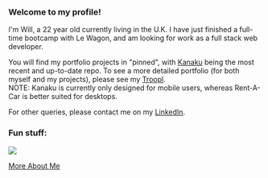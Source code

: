 ### Welcome to my profile!

I'm Will, a 22 year old currently living in the U.K. I have just finished a full-time bootcamp with Le Wagon, and am looking for work as a full stack web developer.

You will find my portfolio projects in "pinned", with <a href="http://www.kanaku.me">Kanaku</a> being the most recent and up-to-date repo. To see a more detailed portfolio (for both myself and my projects), please see my <a href="https://www.troopl.com/wva">Troopl</a>.
<br>
NOTE: Kanaku is currently only designed for mobile users, whereas Rent-A-Car is better suited for desktops.

For other queries, please contact me on my <a href="https://www.linkedin.com/in/wva/">LinkedIn</a>.

### Fun stuff:

<a href="https://www.codewars.com/users/wva" target="_blank"><img src="https://www.codewars.com/users/wva/badges/large"></a>

<a href="https://wvala.github.io/profile/">More About Me</a>
